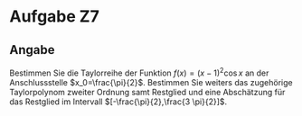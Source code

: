 # Aufgabe Z7
## Angabe

Bestimmen Sie die Taylorreihe der Funktion $f(x) = (x-1)^2 \cos{x}$ an der Anschlussstelle $x_0=\frac{\pi}{2}$. Bestimmen Sie weiters das zugehörige Taylorpolynom zweiter Ordnung samt Restglied und eine Abschätzung für das Restglied im Intervall $[-\frac{\pi}{2},\frac{3 \pi}{2}]$.